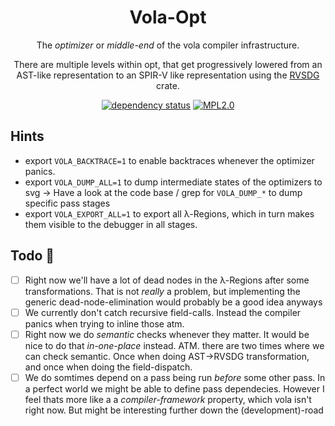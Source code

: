 <div align="center">

# Vola-Opt

The _optimizer_ or _middle-end_ of the vola compiler infrastructure.

There are multiple levels within opt, that get progressively lowered from an AST-like representation to an SPIR-V like representation using the 
[RVSDG](https://gitlab.com/tendsinmende/vola/-/tree/main/crates/rvsdg) crate.

[![dependency status](https://deps.rs/repo/gitlab/tendsinmende/vola/status.svg)](https://deps.rs/repo/gitlab/tendsinmende/vola)
[![MPL2.0](https://img.shields.io/badge/License-MPL_2.0-blue)](LICENSE)

</div>


## Hints

- export `VOLA_BACKTRACE=1` to enable backtraces whenever the optimizer panics.
- export `VOLA_DUMP_ALL=1` to dump intermediate states of the optimizers to svg
  -> Have a look at the code base / grep for `VOLA_DUMP_*` to dump specific pass stages
- export `VOLA_EXPORT_ALL=1` to export all λ-Regions, which in turn makes them visible to the debugger in all stages.

## Todo 📔

- [ ] Right now we'll have a lot of dead nodes in the λ-Regions after some transformations. That is not _really_ a problem, but implementing the generic dead-node-elimination would probably be a good idea anyways
- [ ] We currently don't catch recursive field-calls. Instead the compiler panics when trying to inline those atm.
- [ ] Right now we do _semantic_ checks whenever they matter. It would be nice to do that _in-one-place_ instead. ATM. there are two times where we can check semantic. Once when doing AST->RVSDG transformation, and once when doing the field-dispatch.
- [ ] We do somtimes depend on a pass being run _before_ some other pass. In a perfect world we might be able to define pass dependecies. However I feel thats more like a a _compiler-framework_ property, which vola isn't right now. But might be interesting further down the (development)-road
